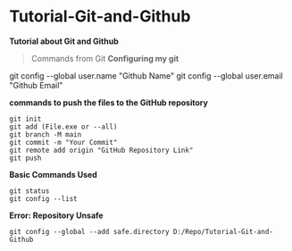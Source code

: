# Tutorial-Git-and-Github
**Tutorial about Git and Github**

> Commands from Git
**Configuring my git**

git config --global user.name "Github Name"
git config --global user.email "Github Email"

**commands to push the files to the GitHub repository**

```
git init
git add (File.exe or --all)
git branch -M main
git commit -m "Your Commit"
git remote add origin "GitHub Repository Link"
git push

```

**Basic Commands Used**

```
git status
git config --list
```

**Error: Repository Unsafe**

```
git config --global --add safe.directory D:/Repo/Tutorial-Git-and-Github
```




